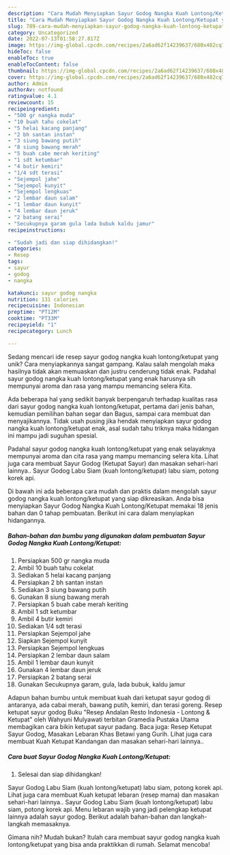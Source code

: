```yaml
---
description: "Cara Mudah Menyiapkan Sayur Godog Nangka Kuah Lontong/Ketupat yang Bisa Manjain Lidah"
title: "Cara Mudah Menyiapkan Sayur Godog Nangka Kuah Lontong/Ketupat yang Bisa Manjain Lidah"
slug: 789-cara-mudah-menyiapkan-sayur-godog-nangka-kuah-lontong-ketupat-yang-bisa-manjain-lidah
category: Uncategorized
date: 2022-07-13T01:58:27.817Z
image: https://img-global.cpcdn.com/recipes/2a6ad62f14239637/680x482cq70/sayur-godog-nangka-kuah-lontongketupat-foto-resep-utama.jpg
hideToc: false
enableToc: true
enableTocContent: false
thumbnail: https://img-global.cpcdn.com/recipes/2a6ad62f14239637/680x482cq70/sayur-godog-nangka-kuah-lontongketupat-foto-resep-utama.jpg
cover: https://img-global.cpcdn.com/recipes/2a6ad62f14239637/680x482cq70/sayur-godog-nangka-kuah-lontongketupat-foto-resep-utama.jpg
author: Admin
authorAv: notfound
ratingvalue: 4.1
reviewcount: 15
recipeingredient:
- "500 gr nangka muda"
- "10 buah tahu cokelat"
- "5 helai kacang panjang"
- "2 bh santan instan"
- "3 siung bawang putih"
- "8 siung bawang merah"
- "5 buah cabe merah keriting"
- "1 sdt ketumbar"
- "4 butir kemiri"
- "1/4 sdt terasi"
- "Sejempol jahe"
- "Sejempol kunyit"
- "Sejempol lengkuas"
- "2 lembar daun salam"
- "1 lembar daun kunyit"
- "4 lembar daun jeruk"
- "2 batang serai"
- "Secukupnya garam gula lada bubuk kaldu jamur"
recipeinstructions:

- "Sudah jadi dan siap dihidangkan!"
categories:
- Resep
tags:
- sayur
- godog
- nangka

katakunci: sayur godog nangka 
nutrition: 131 calories
recipecuisine: Indonesian
preptime: "PT12M"
cooktime: "PT33M"
recipeyield: "1"
recipecategory: Lunch

---
```





Sedang mencari ide resep sayur godog nangka kuah lontong/ketupat yang unik? Cara menyiapkannya sangat gampang. Kalau salah mengolah maka hasilnya tidak akan memuaskan dan justru cenderung tidak enak. Padahal sayur godog nangka kuah lontong/ketupat yang enak harusnya sih mempunyai aroma dan rasa yang mampu memancing selera Kita.





Ada beberapa hal yang sedikit banyak berpengaruh terhadap kualitas rasa dari sayur godog nangka kuah lontong/ketupat, pertama dari jenis bahan, kemudian pemilihan bahan segar dan Bagus, sampai cara membuat dan menyajikannya. Tidak usah pusing jika hendak menyiapkan sayur godog nangka kuah lontong/ketupat enak,      asal sudah tahu triknya maka hidangan ini mampu jadi suguhan spesial.














Padahal sayur godog nangka kuah lontong/ketupat yang enak selayaknya mempunyai aroma dan cita rasa yang mampu memancing selera kita. Lihat juga cara membuat Sayur Godog (Ketupat Sayur) dan masakan sehari-hari lainnya.. Sayur Godog Labu Siam (kuah lontong/ketupat) labu siam, potong korek api.






Di bawah ini ada beberapa cara mudah dan praktis dalam mengolah sayur godog nangka kuah lontong/ketupat yang siap dikreasikan. Anda bisa menyiapkan Sayur Godog Nangka Kuah Lontong/Ketupat memakai 18 jenis bahan dan 0 tahap pembuatan. Berikut ini cara dalam menyiapkan hidangannya.

<!--inarticleads1-->

##### Bahan-bahan dan bumbu yang digunakan dalam pembuatan Sayur Godog Nangka Kuah Lontong/Ketupat:

1. Persiapkan 500 gr nangka muda
1. Ambil 10 buah tahu cokelat
1. Sediakan 5 helai kacang panjang
1. Persiapkan 2 bh santan instan
1. Sediakan 3 siung bawang putih
1. Gunakan 8 siung bawang merah
1. Persiapkan 5 buah cabe merah keriting
1. Ambil 1 sdt ketumbar
1. Ambil 4 butir kemiri
1. Sediakan 1/4 sdt terasi
1. Persiapkan Sejempol jahe
1. Siapkan Sejempol kunyit
1. Persiapkan Sejempol lengkuas
1. Persiapkan 2 lembar daun salam
1. Ambil 1 lembar daun kunyit
1. Gunakan 4 lembar daun jeruk
1. Persiapkan 2 batang serai
1. Gunakan Secukupnya garam, gula, lada bubuk, kaldu jamur


Adapun bahan bumbu untuk membuat kuah dari ketupat sayur godog di antaranya, ada cabai merah, bawang putih, kemiri, dan terasi goreng. Resep ketupat sayur godog Buku &#34;Resep Andalan Resto Indonesia - Lontong &amp; Ketupat&#34; oleh Wahyuni Mulyawati terbitan Gramedia Pustaka Utama membagikan cara bikin ketupat sayur padang. Baca juga: Resep Ketupat Sayur Godog, Masakan Lebaran Khas Betawi yang Gurih. Lihat juga cara membuat Kuah Ketupat Kandangan dan masakan sehari-hari lainnya.. 

<!--inarticleads2-->

##### Cara buat Sayur Godog Nangka Kuah Lontong/Ketupat:


1. Selesai dan siap dihidangkan!

Sayur Godog Labu Siam (kuah lontong/ketupat) labu siam, potong korek api. Lihat juga cara membuat Kuah ketupat lebaran (resep mama) dan masakan sehari-hari lainnya.. Sayur Godog Labu Siam (kuah lontong/ketupat) labu siam, potong korek api. Menu lebaran wajib yang jadi pelengkap ketupat lainnya adalah sayur godog. Berikut adalah bahan-bahan dan langkah-langkah memasaknya. 

Gimana nih? Mudah bukan? Itulah cara membuat sayur godog nangka kuah lontong/ketupat yang bisa anda praktikkan di rumah. Selamat mencoba!
